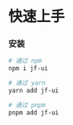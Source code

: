 # 快速上手

### 安装

```bash
# 通过 npm
npm i jf-ui

# 通过 yarn
yarn add jf-ui

# 通过 pnpm
pnpm add jf-ui
```
